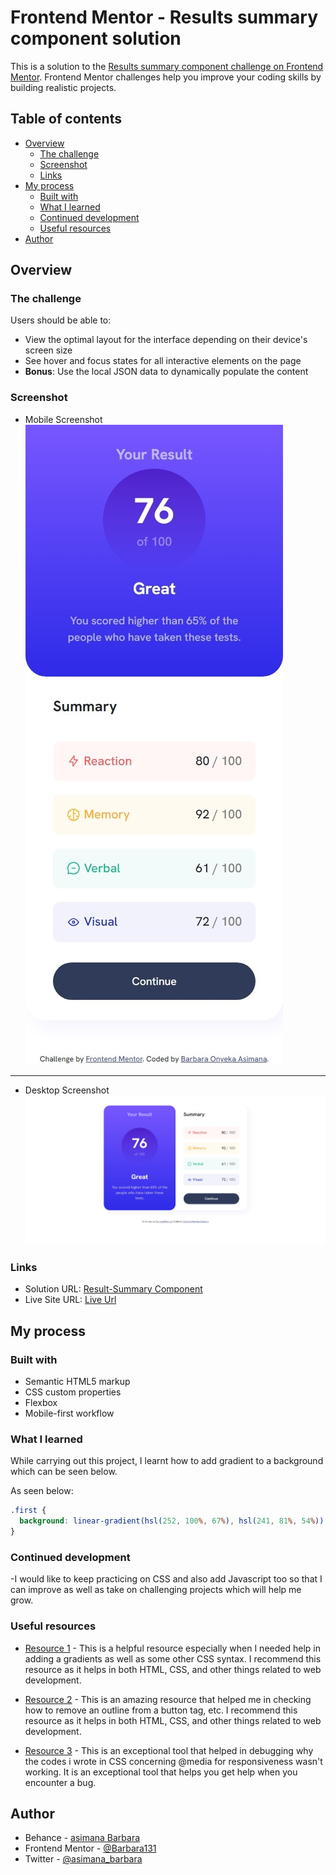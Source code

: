 <!-- @format -->

# Frontend Mentor - Results summary component solution

This is a solution to the [Results summary component challenge on Frontend Mentor](https://www.frontendmentor.io/challenges/results-summary-component-CE_K6s0maV). Frontend Mentor challenges help you improve your coding skills by building realistic projects.

## Table of contents

- [Overview](#overview)
  - [The challenge](#the-challenge)
  - [Screenshot](#screenshot)
  - [Links](#links)
- [My process](#my-process)
  - [Built with](#built-with)
  - [What I learned](#what-i-learned)
  - [Continued development](#continued-development)
  - [Useful resources](#useful-resources)
- [Author](#author)

## Overview

### The challenge

Users should be able to:

- View the optimal layout for the interface depending on their device's screen size
- See hover and focus states for all interactive elements on the page
- **Bonus**: Use the local JSON data to dynamically populate the content

### Screenshot

- Mobile Screenshot
  ![mobile verion](./assets/images/mobile-screenshot.jpeg)
---

- Desktop Screenshot 
  ![desktop version](./assets/images/desktop-screenshot.jpeg)

### Links

- Solution URL: [Result-Summary Component](https://www.frontendmentor.io/challenges/results-summary-component-CE_K6s0maV)
- Live Site URL: [Live Url](https://barbara131.github.io/web-development/results-summary-component-main/index.html)

## My process

### Built with

- Semantic HTML5 markup
- CSS custom properties
- Flexbox
- Mobile-first workflow

### What I learned

While carrying out this project, I learnt how to add gradient to a background which can be seen below.

As seen below:

```css
.first {
  background: linear-gradient(hsl(252, 100%, 67%), hsl(241, 81%, 54%));
}
```

### Continued development

-I would like to keep practicing on CSS and also add Javascript too so that I can improve as well as take on challenging projects which will help me grow.

### Useful resources

- [Resource 1](https://www.w3schools.com/) - This is a helpful resource especially when I needed help in adding a gradients as well as some other CSS syntax. I recommend this resource as it helps in both HTML, CSS, and other things related to web development.

- [Resource 2](https://developer.mozilla.org/en-US/) - This is an amazing resource that helped me in checking how to remove an outline from a button tag, etc. I recommend this resource as it helps in both HTML, CSS, and other things related to web development.

- [Resource 3](https://stackoverflow.com/) - This is an exceptional tool that helped in debugging why the codes i wrote in CSS concerning @media for responsiveness wasn't working. It is an exceptional tool that helps you get help when you encounter a bug.

## Author

- Behance - [asimana Barbara](https://www.behance.net/barbaraasimana)
- Frontend Mentor - [@Barbara131](https://www.frontendmentor.io/profile/Barbara131)
- Twitter - [@asimana_barbara](https://x.com/asimana_barbara?t=GnfokJobp2fos4gJwct7eg&s=08)
